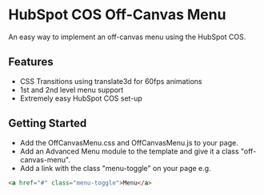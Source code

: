 # HubSpot COS Off-Canvas Menu
An easy way to implement an off-canvas menu using the HubSpot COS.

## Features
* CSS Transitions using translate3d for 60fps animations
* 1st and 2nd level menu support
* Extremely easy HubSpot COS set-up

## Getting Started
* Add the OffCanvasMenu.css and OffCanvasMenu.js to your page.
* Add an Advanced Menu module to the template and give it a class "off-canvas-menu".
* Add a link with the class "menu-toggle" on your page e.g.
```html 
<a href="#" class="menu-toggle">Menu</a>
```